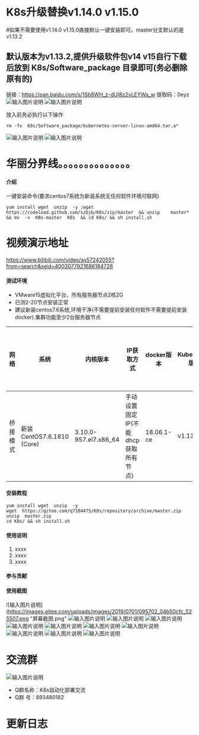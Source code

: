 
# K8s升级替换v1.14.0   v1.15.0
#如果不需要使用v1.14.0  v1.15.0直接默认一键安装即可。master分支默认的是v1.13.2
## 默认版本为v1.13.2,提供升级软件包v14  v15自行下载后放到  K8s/Software_package  目录即可(务必删除原有的)
链接：https://pan.baidu.com/s/1Sb8WH_z-dUI8z2vLEYWa_w 
提取码：0eyz 
![输入图片说明](https://images.gitee.com/uploads/images/2019/0629/223656_83724e63_525507.png "屏幕截图.png")
![输入图片说明](https://images.gitee.com/uploads/images/2019/0629/223707_c0937c7b_525507.png "屏幕截图.png")


放入前务必执行以下操作
``` shell
rm -fv  K8s/Software_package/kubernetes-server-linux-amd64.tar.a*
```
![输入图片说明](https://images.gitee.com/uploads/images/2019/0629/224709_8790eed8_525507.png "屏幕截图.png")
![输入图片说明](https://images.gitee.com/uploads/images/2019/0629/224720_0ca3c7a0_525507.png "屏幕截图.png")

华丽分界线。。。。。。。。。。。。。。
===
#### 介绍
一键安装命令(要求centos7系统为新装系统无任何软件环境可联网)


```
yum install wget  unzip  -y ;wget  https://codeload.github.com/szbjb/K8s/zip/master  && unzip    master* && mv  -v  K8s-master  K8s  && cd K8s/ && sh install.sh

```

视频演示地址
===
https://www.bilibili.com/video/av57242055?from=search&seid=4003077921686184728


#### 测试环境
* VMware15虚拟化平台，所有服务器节点2核2G
* 已测2-20节点安装正常
* 建议新装centos7.6系统,环境干净(不需要提前安装任何软件不需要提前安装docker).集群功能至少2台服务器节点


网络  | 系统  | 内核版本 | IP获取方式 | docker版本 | Kubernetes版本 |K8s集群安装方式 |
---- | ----- | ------  | ---- |  ---- | ---- | ---- |
桥接模式  | 新装CentOS7.6.1810 (Core) | 3.10.0-957.el7.x86_64 | 手动设置固定IP(不能dhcp获取所有节点) | 18.06.1-ce | v1.13.2  | 二进制包安装  |



#### 安装教程
```
yum install wget  unzip  -y
wget  https://gitee.com/q7104475/K8s/repository/archive/master.zip
unzip  master.zip
cd K8s/ && sh install.sh
```
#### 使用说明

1. xxxx
2. xxxx
3. xxxx

#### 参与贡献


#### 使用截图
![输入图片说明](https://images.gitee.com/uploads/images/2019/0701/095702_04b50cfc_525507.png "屏幕截图.png"
![输入图片说明](https://images.gitee.com/uploads/images/2019/0305/151653_e76832a6_525507.png "QQ图片20190305151528.png")
![输入图片说明](https://images.gitee.com/uploads/images/2019/0305/151703_5da78708_525507.png "QQ图片20190305151533.png")
![输入图片说明](https://images.gitee.com/uploads/images/2019/0305/151710_92e5f5ba_525507.png "QQ图片20190305151537.png")
![输入图片说明](https://images.gitee.com/uploads/images/2019/0305/151718_c3218e5c_525507.png "QQ图片20190305151541.png")
![输入图片说明](https://images.gitee.com/uploads/images/2019/0305/151726_dcc498bc_525507.png "QQ图片20190305151544.png")
![输入图片说明](https://images.gitee.com/uploads/images/2019/0305/151734_c2361acc_525507.png "QQ图片20190305151519.png")
![输入图片说明](https://images.gitee.com/uploads/images/2019/0305/151746_8b15d028_525507.png "QQ图片20190305151556.png")
![输入图片说明](https://images.gitee.com/uploads/images/2019/0305/151753_8597d7c3_525507.png "QQ图片20190305151600.png")
![输入图片说明](https://images.gitee.com/uploads/images/2019/0305/151759_3cc9716d_525507.png "QQ图片20190305151548.png")
![输入图片说明](https://images.gitee.com/uploads/images/2019/0305/151804_c09e620b_525507.png "QQ图片20190305151553.png")

交流群
====
![输入图片说明](https://images.gitee.com/uploads/images/2019/0629/175427_0e439feb_525507.png "屏幕截图.png")
* Q群名称：K8s自动化部署交流
* Q群   号：893480182


更新日志
===
